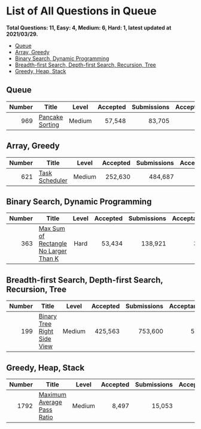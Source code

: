 # List of All Questions in Queue

**Total Questions: 11, Easy: 4, Medium: 6, Hard: 1, latest updated at 2021/03/29.**

- [Queue](#Queue)
- [Array, Greedy](#Array-Greedy)
- [Binary Search, Dynamic Programming](#Binary-Search-Dynamic-Programming)
- [Breadth-first Search, Depth-first Search, Recursion, Tree](#Breadth-first-Search-Depth-first-Search-Recursion-Tree)
- [Greedy, Heap, Stack](#Greedy-Heap-Stack)

## Queue

|Number|                             Title                              |Level |Accepted|Submissions|Acceptance|
|-----:|----------------------------------------------------------------|:----:|-------:|----------:|---------:|
|   969|[Pancake Sorting](https://leetcode.com/problems/pancake-sorting)|Medium|  57,548|     83,705|       69%|


## Array, Greedy

|Number|                            Title                             |Level |Accepted|Submissions|Acceptance|
|-----:|--------------------------------------------------------------|:----:|-------:|----------:|---------:|
|   621|[Task Scheduler](https://leetcode.com/problems/task-scheduler)|Medium| 252,630|    484,687|       52%|


## Binary Search, Dynamic Programming

|Number|                                                   Title                                                    |Level|Accepted|Submissions|Acceptance|
|-----:|------------------------------------------------------------------------------------------------------------|:---:|-------:|----------:|---------:|
|   363|[Max Sum of Rectangle No Larger Than K](https://leetcode.com/problems/max-sum-of-rectangle-no-larger-than-k)|Hard |  53,434|    138,921|       38%|


## Breadth-first Search, Depth-first Search, Recursion, Tree

|Number|                                         Title                                          |Level |Accepted|Submissions|Acceptance|
|-----:|----------------------------------------------------------------------------------------|:----:|-------:|----------:|---------:|
|   199|[Binary Tree Right Side View](https://leetcode.com/problems/binary-tree-right-side-view)|Medium| 425,563|    753,600|       56%|


## Greedy, Heap, Stack

|Number|                                        Title                                         |Level |Accepted|Submissions|Acceptance|
|-----:|--------------------------------------------------------------------------------------|:----:|-------:|----------:|---------:|
|  1792|[Maximum Average Pass Ratio](https://leetcode.com/problems/maximum-average-pass-ratio)|Medium|   8,497|     15,053|       56%|


